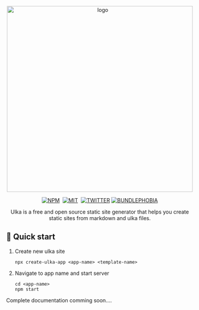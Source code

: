<p align="center">
    <img width="500" src="https://i.imgur.com/coa1q5T.png" alt="logo">
</p>
<p align="center">
<a href="https://www.npmjs.com/package/ulka"><img alt="NPM" src="https://img.shields.io/npm/v/ulka?style=for-the-badge&labelColor=black&color=darkred&logo=npm&label=npm" /></a>&nbsp;
<a href="https://github.com/acharyaroshanji/ulka"><img alt="MIT" src="https://img.shields.io/npm/l/ulka?color=darkgreen&labelColor=black&style=for-the-badge&logo=github" /></a>&nbsp;
<a href="https://twitter.com/acharyaroshanji"><img alt="TWITTER" src="https://img.shields.io/twitter/follow/acharyaroshanji?label=Follow&style=for-the-badge&logo=twitter&labelColor=black&color=darkblue" /></a>
<a href="https://bundlephobia.com/result?p=ulka"><img alt="BUNDLEPHOBIA" src="https://img.shields.io/bundlephobia/minzip/ulka?color=darkred&style=for-the-badge&labelColor=black&logo=npm" /></a>
</p>

<p align="center">
    Ulka is a free and open source static site generator that helps you create static sites from markdown and ulka files.
</p>

## 🚀 Quick start

1. Create new ulka site

   ```
   npx create-ulka-app <app-name> <template-name>
   ```

2. Navigate to app name and start server
   ```
   cd <app-name>
   npm start
   ```

Complete documentation comming soon....
